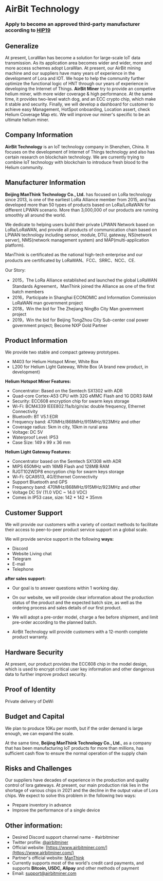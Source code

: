 # AirBit Technology

### Apply to become an approved third-party manufacturer according to [HIP19](https://github.com/helium/HIP/blob/master/0019-third-party-manufacturers.md)

## Generalize

  At present, LoraWan has become a solution for large-scale IoT data transmission. As its application area becomes wider and wider, more and more access schemes adopt LoraWan. At present, our AirBit mining machine and our suppliers have many years of experience in the development of Lora and IOT. We hope to help the community further optimize the functional logic of HNT through our years of experience in developing the Internet of Things.
  **AirBit Miner** try to provide an competive helium miner, with more wider coverage & high performance. At the same time, it provides two-level watch dog, and an ECC crypto chip, which make it stable and security. Finally, we will develop a dashboard for customer to achieve easy Management, HotSpot onboarding, Location assert, check Helium Coverage Map etc. We will improve our miner's specific to be an ultimate helium miner.

## Company Information

  **AirBit Technology** is an IoT technology company in Shenzhen, China. It focuses on the development of Internet of Things technology and also has certain research on blockchain technology. We are currently trying to combine IoT technology with blockchain to introduce fresh blood to the Helium community.

## Manufacturer Information

   **Beijing ManThink Technology Co., Ltd.** has focused on LoRa technology since 2013, is one of the earliest LoRa Alliance member from 2015, and has developed more than 50 types of products based on LoRa/LoRaWAN for different LPWAN scenario. More than 3,000,000 of our products are running smoothly all around the world.
   
We dedicate to helping users build their private LPWAN Network based on LoRa/LoRaWAN, and provide all products of communication chain based on LPWAN technology including sensor, module, DTU, gateway, NS(network server), NMS(network management system) and MAP(multi-application platform).

ManThink is certificated as the national high-tech enterprise and our products are certificated by LoRaWAN、FCC、SRRC、NCC、CE.

Our Story:

- 2015，The LoRa Alliance established and launched the global LoRaWAN Standards Agreement，ManThink joined the Alliance as one of the first batch members
- 2016，Participate in Shanghai ECONOMIC and Information Commission LoRaWAN man government project
- 2018，Win the bid for The Zhejiang NingBo City Man government project
- 2019，Win the bid for Beijing TongZhou City Sub-center coal power government project; Become NXP Gold Partner



## Product Information
We provide two stable and compact gateway prototypes.

* M403 for Helium Hotspot Miner, White Box
* L200 for Helium Light Gateway, White Box (A brand new product, in development)

**Helium Hotspot Miner Features:** 

* Concentrator: Based on the Semtech SX1302 with ADR
* Quad-core Cortex-A53 CPU with 32G eMMC Flash and 1G DDR3 RAM
* Security: ECC608 encryption chip for swarm keys storage
* Wi-Fi: BCM4339 IEEE802.11a/b/g/n/ac double frequency, Ethernet Connectivity
* Bluetooth: BT V5.1 EDR
* Frequency band: 470MHz/868MHz/915MHz/923MHz and other
* Coverage radius: 5km in city, 10km in rural area
* Voltage: DC 5V 
* Waterproof Level: IP53 
* Case Size: 149 x 99 x 36 mm

**Helium Light Gateway Features:**

* Concentrator based on the Semtech SX1308 with ADR
* MIPS 650MHz with 16MB Flash and 128MB RAM
* RJGT102WDP8 encryption chip for swarm keys storage
* Wi-Fi: QCA9513, 4G/Ethernet Connectivity
* Support Bluetooth and GPS
* Frequency band: 470MHz/868MHz/915MHz/923MHz and other
* Voltage DC 5V (11.0 VDC ~ 14.0 VDC)
* Comes in IP53 case, size: 142 * 142 * 35mm
  


## Customer Support

 We will provide our customers with a variety of contact methods to facilitate their access to peer-to-peer product service support on a global scale.

We will provide service support in the following **ways:**

- Discord
- Website Living chat
- Telegram
- E-mail
- Telephone

**after sales support:**

- Our goal is to answer questions within 1 working day.

- On our website, we will provide clear information about the production status of the product and the expected batch size, as well as the ordering process and sales details of our first product.

- We will adopt a pre-order model, charge a fee before shipment, and limit pre-order according to the planned batch.
- AirBit Technology will provide customers with a 12-month complete product warranty.

## Hardware Security

 At present, our product provides the ECC608 chip in the model design, which is used to encrypt critical user key information and other dangerous data to further improve product security.

## Proof of Identity

Private delivery of DeWi

## Budget and Capital

 We plan to produce 10Ku per month, but if the order demand is large enough, we can expand the scale.

 At the same time, **Beijing ManThink Technology Co., Ltd.**, as a company that has been manufacturing IoT products for more than millions, has sufficient cash flow to ensure the normal operation of the supply chain

## Risks and Challenges

  Our suppliers have decades of experience in the production and quality control of lora gateways. At present, our main production risk lies in the shortage of various chips in 2021 and the decline in the output value of Lora chips. We expect to solve this problem in the following two ways:

- Prepare inventory in advance
- Improve the performance of a single device

## Other information:

- Desired Discord support channel name - #airbitminer
- Twitter profile: [@airbitminer](https://twitter.com/airbitminer)
- Official website: [https://www.airbitminer.com/](https://www.airbitminer.com/)
- Partner's official website: [ManThink](http://www.manthink.cn/english)
- Currently supports most of the world's credit card payments, and supports **Bitcoin, USDC, Alipay** and other methods of payment
- Email: support@airbitminer.com


